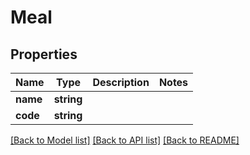 # Meal

## Properties
Name | Type | Description | Notes
------------ | ------------- | ------------- | -------------
**name** | **string** |  | 
**code** | **string** |  | 

[[Back to Model list]](../README.md#documentation-for-models) [[Back to API list]](../README.md#documentation-for-api-endpoints) [[Back to README]](../README.md)


